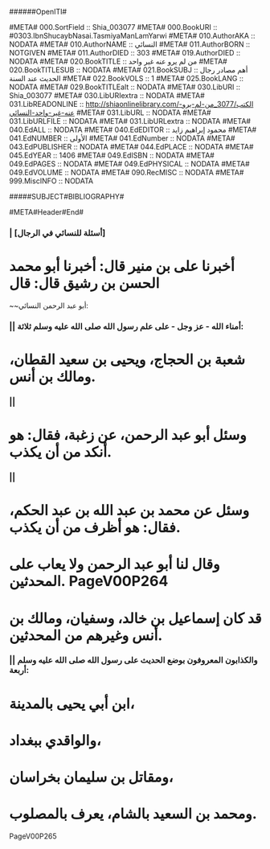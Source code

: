 ﻿######OpenITI#


#META# 000.SortField	:: Shia_003077
#META# 000.BookURI	:: #0303.IbnShucaybNasai.TasmiyaManLamYarwi
#META# 010.AuthorAKA	:: NODATA
#META# 010.AuthorNAME	:: النسائي
#META# 011.AuthorBORN	:: NOTGIVEN
#META# 011.AuthorDIED	:: 303
#META# 019.AuthorDIED	:: NODATA
#META# 020.BookTITLE	:: من لم يرو عنه غير واحد
#META# 020.BookTITLESUB	:: NODATA
#META# 021.BookSUBJ	:: أهم مصادر رجال الحديث عند السنة
#META# 022.BookVOLS	:: 1
#META# 025.BookLANG	:: NODATA
#META# 029.BookTITLEalt	:: NODATA
#META# 030.LibURI	:: Shia_003077
#META# 030.LibURIextra	:: NODATA
#META# 031.LibREADONLINE	:: http://shiaonlinelibrary.com/الكتب/3077_من-لم-يرو-عنه-غير-واحد-النسائي
#META# 031.LibURL	:: NODATA
#META# 031.LibURLFILE	:: NODATA
#META# 031.LibURLextra	:: NODATA
#META# 040.EdALL	:: NODATA
#META# 040.EdEDITOR	:: محمود إبراهيم زايد
#META# 041.EdNUMBER	:: الأولى
#META# 041.EdNumber	:: NODATA
#META# 043.EdPUBLISHER	:: NODATA
#META# 044.EdPLACE	:: NODATA
#META# 045.EdYEAR	:: 1406
#META# 049.EdISBN	:: NODATA
#META# 049.EdPAGES	:: NODATA
#META# 049.EdPHYSICAL	:: NODATA
#META# 049.EdVOLUME	:: NODATA
#META# 090.RecMISC	:: NODATA
#META# 999.MiscINFO	:: NODATA



#####SUBJECT#BIBLIOGRAPHY#

#META#Header#End#

### | [أسئلة للنسائي في الرجال]
# أخبرنا على بن منير قال: أخبرنا أبو محمد الحسن بن رشيق قال: قال
~~أبو عبد الرحمن النسائي:
### || أمناء الله - عز وجل - على علم رسول الله صلى الله عليه وسلم ثلاثة:
# شعبة بن الحجاج، ويحيى بن سعيد القطان، ومالك بن أنس.

### || 
# وسئل أبو عبد الرحمن، عن زغبة، فقال: هو أنكد من أن يكذب.
### || 
# وسئل عن محمد بن عبد الله بن عبد الحكم، فقال: هو أظرف من أن يكذب.
# وقال لنا أبو عبد الرحمن ولا يعاب على المحدثين. PageV00P264
# قد كان إسماعيل بن خالد، وسفيان، ومالك بن أنس وغيرهم من المحدثين.
### || والكذابون المعروفون بوضع الحديث على رسول الله صلى الله عليه وسلم أربعة:
# ابن أبي يحيى بالمدينة،
# والواقدي ببغداد،
# ومقاتل بن سليمان بخراسان،
# ومحمد بن السعيد بالشام، يعرف بالمصلوب.
PageV00P265